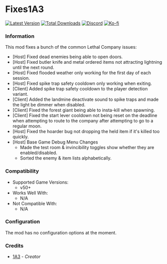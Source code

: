 # Fixes1A3

[![Latest Version](https://img.shields.io/thunderstore/v/Dev1A3/LethalFixes?style=for-the-badge&logo=thunderstore&logoColor=white)](https://thunderstore.io/c/lethal-company/p/Dev1A3/LethalFixes)
[![Total Downloads](https://img.shields.io/thunderstore/dt/Dev1A3/LethalFixes?style=for-the-badge&logo=thunderstore&logoColor=white)](https://thunderstore.io/c/lethal-company/p/Dev1A3/LethalFixes)
[![Discord](https://img.shields.io/discord/646323142737788928?style=for-the-badge&logo=discord&logoColor=white&label=Discord)](https://discord.gg/DZD2apDnMM)
[![Ko-fi](https://img.shields.io/badge/Donate-F16061.svg?style=for-the-badge&logo=ko-fi&logoColor=white&label=Ko-fi)](https://ko-fi.com/K3K8SOM8U)

### Information

This mod fixes a bunch of the common Lethal Company issues:

- [Host] Fixed dead enemies being able to open doors.
- [Host] Fixed butler knife and metal ordered items not attracting lightning until the next round.
- [Host] Fixed flooded weather only working for the first day of each session.
- [Host] Fixed spike trap safety cooldown only working when exiting.
- [Client] Added spike trap safety cooldown to the player detection variant.
- [Client] Added the landmine deactivate sound to spike traps and made the light be dimmer when disabled.
- [Client] Fixed the forest giant being able to insta-kill when spawning.
- [Client] Fixed the start lever cooldown not being reset on the deadline when attempting to route to the company after attempting to go to a regular moon.
- [Host] Fixed the hoarder bug not dropping the held item if it's killed too quickly.
- [Host] Base Game Debug Menu Changes
  - Made the test room & invincibility toggles show whether they are enabled/disabled.
  - Sorted the enemy & item lists alphabetically.

### Compatibility

- Supported Game Versions:
  - v50+
- Works Well With:
  - N/A
- Not Compatible With:
  - N/A

### Configuration

The mod has no configuration options at the moment.

### Credits

- [1A3](https://github.com/1A3Dev) - _Creator_
